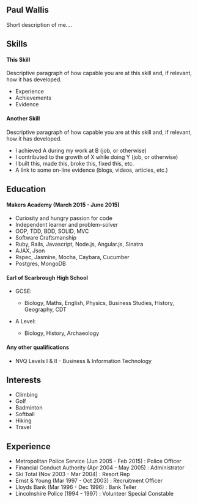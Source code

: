 ## Paul Wallis

Short description of me....

## Skills

#### This Skill

Descriptive paragraph of how capable you are at this skill and, if relevant, how it has developed.

- Experience
- Achievements
- Evidence

#### Another Skill

Descriptive paragraph of how capable you are at this skill and, if relevant, how it has developed.

- I achieved A during my work at B (job, or otherwise)
- I contributed to the growth of X while doing Y (job, or otherwise)
- I built this, made this, broke this, fixed this, etc.
- A link to some on-line evidence (blogs, videos, articles, etc.)

## Education

#### Makers Academy (March 2015 - June 2015)

- Curiosity and hungry passion for code
- Independent learner and problem-solver
- OOP, TDD, BDD, SOLID, MVC
- Software Craftsmanship
- Ruby, Rails, Javascript, Node.js, Angular.js, Sinatra
- AJAX, Json
- Rspec, Jasmine, Mocha, Caybara, Cucumber
- Postgres, MongoDB

#### Earl of Scarbrough High School

- GCSE:
    - Biology, Maths, English, Physics, Business Studies, History, Geography, CDT

- A Level:
    - Biology, History, Archaeology

#### Any other qualifications

- NVQ Levels I & II - Business & Information Technology

## Interests

- Climbing
- Golf
- Badminton
- Softball
- Hiking
- Travel

## Experience

- Metropolitan Police Service (Jun 2005 - Feb 2015) :  Police Officer
- Financial Conduct Authority (Apr 2004 - May 2005) :  Administrator
- Ski Total (Nov 2003 - Mar 2004)                   :  Resort Rep
- Ernst & Young (Mar 1997 - Oct 2003)               :  Recruitment Officer
- Lloyds Bank (Mar 1996 - Dec 1996)                 :  Bank Teller
- Lincolnshire Police (1994 - 1997)                 :  Volunteer Special Constable


